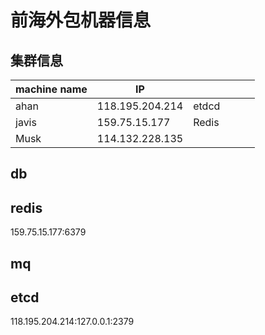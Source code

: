 # 前海外包机器信息

## 集群信息

| machine name | IP              |       |      |      |      |
| ------------ | --------------- |-------| ---- | ---- | ---- |
| ahan         | 118.195.204.214 | etdcd |      |      |      |
| javis        | 159.75.15.177   | Redis |      |      |      |
| Musk         | 114.132.228.135 |       |      |      |      |



## db



## redis

159.75.15.177:6379

## mq

## etcd 
118.195.204.214:127.0.0.1:2379